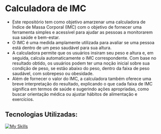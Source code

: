 # Calculadora de IMC
 
- Este repositório tem como objetivo amarzenar uma calculadora de Índice de Massa Corporal (IMC) com o objetivo de fornecer uma ferramenta simples e acessível para ajudar as pessoas a monitorarem sua saúde e bem-estar.
- O IMC é uma medida amplamente utilizada para avaliar se uma pessoa está dentro de um peso saudável para sua altura.
- A calculadora permite que os usuários insiram seu peso e altura e, em seguida, calcula automaticamente o IMC correspondente. Com base no resultado obtido, os usuários podem ter uma noção inicial sobre sua condição de peso, se estão abaixo do peso, dentro da faixa de peso saudável, com sobrepeso ou obesidade.
- Além de fornecer o valor do IMC, a calculadora também oferece uma breve interpretação do resultado, explicando o que cada faixa de IMC significa em termos de saúde e sugerindo ações apropriadas, como buscar orientação médica ou ajustar hábitos de alimentação e exercícios.


## Tecnologias Utilizadas:

[![My Skills](https://skillicons.dev/icons?i=js,html,bootstrap,git,github)](https://github.com/siquara)
